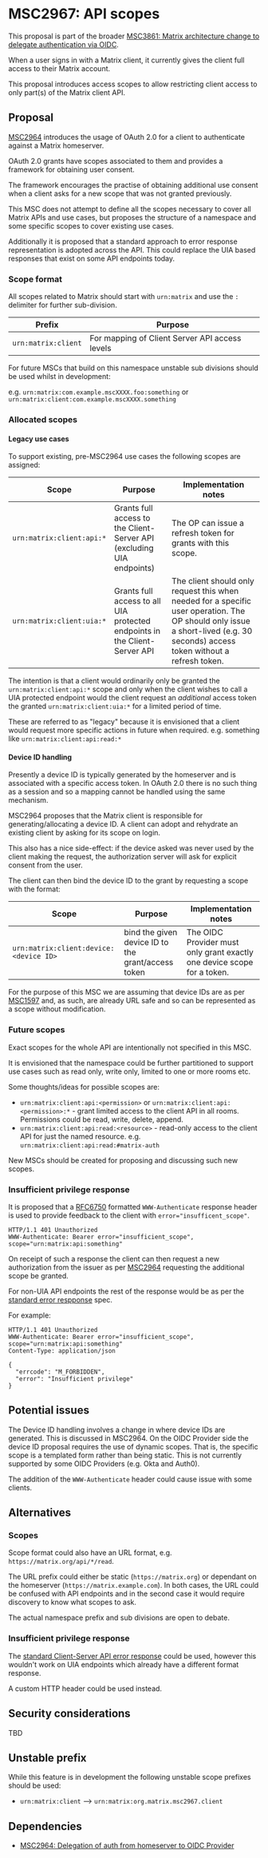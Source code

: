 # MSC2967: API scopes

This proposal is part of the broader [MSC3861: Matrix architecture change to delegate authentication via OIDC](https://github.com/matrix-org/matrix-spec-proposals/pull/2967).

When a user signs in with a Matrix client, it currently gives the client full access to their Matrix account.

This proposal introduces access scopes to allow restricting client access to only part(s) of the Matrix client API.

## Proposal

[MSC2964](https://github.com/matrix-org/matrix-doc/pull/2964) introduces the usage of OAuth 2.0 for a client to authenticate against a Matrix homeserver.

OAuth 2.0 grants have scopes associated to them and provides a framework for obtaining user consent.

The framework encourages the practise of obtaining additional use consent when a client asks for a new scope that was not granted previously.

This MSC does not attempt to define all the scopes necessary to cover all Matrix APIs and use cases, but proposes the structure of a namespace and some specific scopes to cover existing use cases.

Additionally it is proposed that a standard approach to error response representation is adopted across the API. This could replace the UIA based responses that exist on some API endpoints today.

### Scope format

All scopes related to Matrix should start with `urn:matrix` and use the `:` delimiter for further sub-division.

| Prefix | Purpose |
| - | - |
| `urn:matrix:client` | For mapping of Client Server API access levels |

For future MSCs that build on this namespace unstable sub divisions should be used whilst in development:

e.g. `urn:matrix:com.example.mscXXXX.foo:something` or `urn:matrix:client:com.example.mscXXXX.something`

### Allocated scopes

#### Legacy use cases

To support existing, pre-MSC2964 use cases the following scopes are assigned:

| Scope | Purpose | Implementation notes |
| - | - | - |
| `urn:matrix:client:api:*` | Grants full access to the Client-Server API (excluding UIA endpoints) | The OP can issue a refresh token for grants with this scope. |
| `urn:matrix:client:uia:*` | Grants full access to all UIA protected endpoints in the Client-Server API | The client should only request this when needed for a specific user operation. The OP should only issue a short-lived (e.g. 30 seconds) access token without a refresh token. |

The intention is that a client would ordinarily only be granted the `urn:matrix:client:api:*` scope and only when the client wishes to call a UIA protected endpoint would the client request an *additional* access token the granted `urn:matrix:client:uia:*` for a limited period of time.

These are referred to as "legacy" because it is envisioned that a client would request more specific actions in future when required. e.g. something like `urn:matrix:client:api:read:*`

#### Device ID handling

Presently a device ID is typically generated by the homeserver and is associated with a specific access token. In OAuth 2.0 there is no such thing as a session and so a mapping cannot be handled using the same mechanism.

MSC2964 proposes that the Matrix client is responsible for generating/allocating a device ID. A client can adopt and rehydrate an existing client by asking for its scope on login.

This also has a nice side-effect: if the device asked was never used by the client making the request, the authorization server will ask for explicit consent from the user.

The client can then bind the device ID to the grant by requesting a scope with the format:

| Scope | Purpose | Implementation notes |
| - | - | - |
| `urn:matrix:client:device:<device ID>` | bind the given device ID to the grant/access token | The OIDC Provider must only grant exactly one device scope for a token. |

For the purpose of this MSC we are assuming that device IDs are as per [MSC1597](https://github.com/matrix-org/matrix-spec-proposals/pull/1597) and, as such, are already URL safe and so can be represented as a scope without modification.

### Future scopes

Exact scopes for the whole API are intentionally not specified in this MSC.

It is envisioned that the namespace could be further partitioned to support use cases such as read only, write only, limited to one or more rooms etc.

Some thoughts/ideas for possible scopes are:

- `urn:matrix:client:api:<permission>` or `urn:matrix:client:api:<permission>:*` - grant limited access to the client API in all rooms. Permissions could be read, write, delete, append.
- `urn:matrix:client:api:read:<resource>` - read-only access to the client API for just the named resource. e.g. `urn:matrix:client:api:read:#matrix-auth`

New MSCs should be created for proposing and discussing such new scopes.

### Insufficient privilege response

It is proposed that a [RFC6750](https://datatracker.ietf.org/doc/html/rfc6750) formatted `WWW-Authenticate` response header is used to provide feedback to the client with `error="insufficent_scope"`.

```http
HTTP/1.1 401 Unauthorized
WWW-Authenticate: Bearer error="insufficient_scope", scope="urn:matrix:api:something"
```

On receipt of such a response the client can then request a new authorization from the issuer as per [MSC2964](https://github.com/matrix-org/matrix-doc/pull/2964) requesting the additional scope be granted.

For non-UIA API endpoints the rest of the response would be as per the [standard error respponse](https://spec.matrix.org/v1.2/client-server-api/#standard-error-response) spec.

For example:

```http
HTTP/1.1 401 Unauthorized
WWW-Authenticate: Bearer error="insufficient_scope", scope="urn:matrix:api:something"
Content-Type: application/json

{
  "errcode": "M_FORBIDDEN",
  "error": "Insufficient privilege"
}
```

## Potential issues

The Device ID handling involves a change in where device IDs are generated. This is discussed in MSC2964. On the OIDC Provider side the device ID proposal requires the use of dynamic scopes. That is, the specific scope is a templated form rather than being static. This is not currently supported by some OIDC Providers (e.g. Okta and Auth0).

The addition of the `WWW-Authenticate` header could cause issue with some clients.

## Alternatives

### Scopes

Scope format could also have an URL format, e.g. `https://matrix.org/api/*/read`.

The URL prefix could either be static (`https://matrix.org`) or dependant on the homeserver (`https://matrix.example.com`).
In both cases, the URL could be confused with API endpoints and in the second case it would require discovery to know what scopes to ask.

The actual namespace prefix and sub divisions are open to debate.

### Insufficient privilege response

The [standard Client-Server API error response](https://spec.matrix.org/v1.2/client-server-api/#standard-error-response) could be used, however this wouldn't work on UIA endpoints which already have a different format response.

A custom HTTP header could be used instead.

## Security considerations

TBD

## Unstable prefix

While this feature is in development the following unstable scope prefixes should be used:

- `urn:matrix:client` --> `urn:matrix:org.matrix.msc2967.client`

## Dependencies

- [MSC2964: Delegation of auth from homeserver to OIDC Provider](https://github.com/matrix-org/matrix-spec-proposals/pull/2964)
